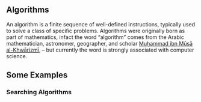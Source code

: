 ## Algorithms

An algorithm is a finite sequence of well-defined instructions, typically used to solve a class of specific problems. 
Algorithms were originally born as part of mathematics, infact the word “algorithm” comes from the Arabic mathematician, astronomer, geographer, and scholar [Muḥammad ibn Mūsā al-Khwārizmī](https://en.wikipedia.org/wiki/Muhammad_ibn_Musa_al-Khwarizmi), – 
but currently the word is strongly associated with computer science.



## Some Examples
### Searching Algorithms
